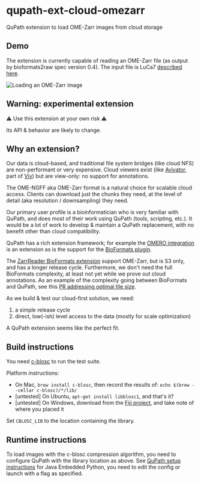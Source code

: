 # qupath-ext-cloud-omezarr
QuPath extension to load OME-Zarr images from cloud storage

## Demo

The extension is currently capable of reading an OME-Zarr file (as output by bioformats2raw spec version 0.4). The input file is LuCa7 [described here](src/test/resources/test.zarr/README.md).

![Loading an OME-Zarr image](images/luca7-omezarr.png)

## Warning: experimental extension

⚠️ Use this extension at your own risk ⚠️

Its API & behavior are likely to change.

## Why an extension?

Our data is cloud-based, and traditional file system bridges (like cloud NFS) are non-performant or very expensive. Cloud viewers exist (like [Avivator](https://avivator.gehlenborglab.org/), part of [Viv](https://github.com/hms-dbmi/viv)) but are view-only: no support for annotations.

The OME-NGFF aka OME-Zarr format is a natural choice for scalable cloud access. Clients can download just the chunks they need, at the level of detail (aka resolution / downsampling) they need.

Our primary user profile is a bioinformatician who is very familiar with QuPath, and does most of their work using QuPath (tools, scripting, etc.). It would be a lot of work to develop & maintain a QuPath replacement, with no benefit other than cloud compatibility.

QuPath has a rich extension framework; for example the [OMERO integration](https://github.com/qupath/qupath-extension-omero-web/) is an extension as is the support for the [BioFormats plugin](https://github.com/petebankhead/qupath/blob/acdbce962813b9edfd72e3d0384b4213d8ee89ce/qupath-extension-bioformats/src/main/java/qupath/lib/images/servers/bioformats/BioFormatsImageServer.java).

The [ZarrReader BioFormats extension](https://github.com/ome/ZarrReader) support OME-Zarr, but is S3 only, and has a longer release cycle. Furthermore, we don't need the full BioFormats complexity, at least not yet while we prove out cloud annotations. As an example of the complexity going between BioFormats and QuPath, see this [PR addressing optimal tile size](https://github.com/qupath/qupath/pull/1645).

As we build & test our cloud-first solution, we need:

1. a simple release cycle
2. direct, low(-ish) level access to the data (mostly for scale optimization)

A QuPath extension seems like the perfect fit.

## Build instructions

You need [c-blosc](https://github.com/Blosc/c-blosc) to run the test suite.

Platform instructions:

* On Mac, `brew install c-blosc`, then record the results of: `echo $(brew --cellar c-blosc)/*/lib/`
* [untested] On Ubuntu, `apt-get install libblosc1`, and that's it?
* [untested] On Windows, download from the [Fiji project](https://sites.imagej.net/N5/lib/win64/), and take note of where you placed it

Set `CBLOSC_LIB` to the location containing the library.

## Runtime instructions

To load images with the c-blosc compression algorithm, you need to configure QuPath with the library location as above. See [QuPath setup instructions](https://github.com/qupath/qupath/wiki/Working-with-Python#setup) for Java Embedded Python, you need to edit the config or launch with a flag as specified.

